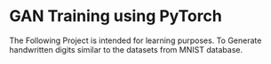 # GAN Training using PyTorch

The Following Project is intended for learning purposes. To Generate handwritten digits similar to the datasets from MNIST database.

